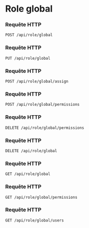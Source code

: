 # Role global

### Requête HTTP

`POST /api/role/global`


### Requête HTTP

`PUT /api/role/global`


### Requête HTTP

`POST /api/role/global/assign`


### Requête HTTP

`POST /api/role/global/permissions`


### Requête HTTP

`DELETE /api/role/global/permissions`


### Requête HTTP

`DELETE /api/role/global`


### Requête HTTP

`GET /api/role/global`


### Requête HTTP

`GET /api/role/global/permissions`


### Requête HTTP

`GET /api/role/global/users`